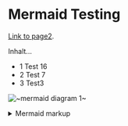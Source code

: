 # Mermaid Testing

[Link to page2](./page2.md).

Inhalt...
* 1 Test 16
* 2 Test 7
* 3 Test3

<!-- generated by mermaid compile action - START -->
![~mermaid diagram 1~](//docs/assets/images/docs_index-md-1.png)
<details>
  <summary>Mermaid markup</summary>

```mermaid
graph TD;
    A-->B;
    B-->A;
    B-->D;
```

</details>
<!-- generated by mermaid compile action - END -->
